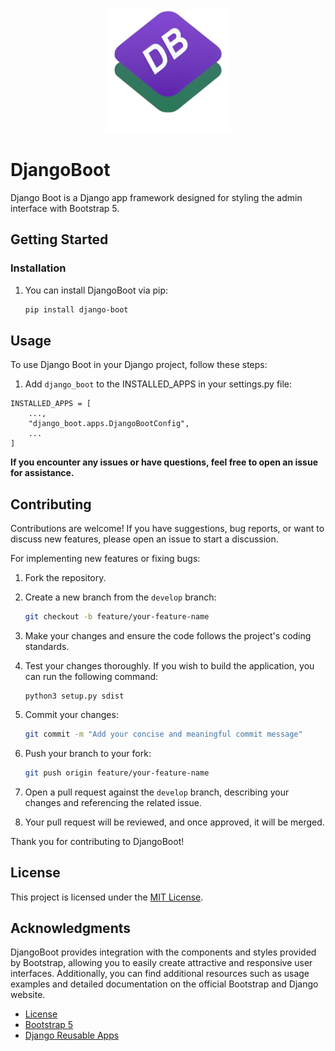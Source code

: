 <p align="center">
  <img src="django_boot/static/img/logo.png" alt="Logo" width="200px">
</p>

DjangoBoot
=========================

Django Boot is a Django app framework designed for styling the admin interface with Bootstrap 5.

## Getting Started

### Installation

1. You can install DjangoBoot via pip:

    ```bash
    pip install django-boot
    ```
    
## Usage

To use Django Boot in your Django project, follow these steps:

1. Add `django_boot` to the INSTALLED_APPS in your settings.py file:

```python3
INSTALLED_APPS = [
    ...,
    "django_boot.apps.DjangoBootConfig",
    ...
]
```

**If you encounter any issues or have questions, feel free to open an issue for assistance.**


## Contributing
Contributions are welcome! If you have suggestions, bug reports, or want to discuss new features, please open an issue to start a discussion.

For implementing new features or fixing bugs:

1. Fork the repository.

2. Create a new branch from the `develop` branch:

    ```bash
    git checkout -b feature/your-feature-name
    ```

3. Make your changes and ensure the code follows the project's coding standards.

4. Test your changes thoroughly. If you wish to build the application, you can run the following command:

    ```python3
    python3 setup.py sdist
    ```

5. Commit your changes:

    ```bash
    git commit -m "Add your concise and meaningful commit message"
    ```

6. Push your branch to your fork:

    ```bash
    git push origin feature/your-feature-name
    ```

7. Open a pull request against the `develop` branch, describing your changes and referencing the related issue.

8. Your pull request will be reviewed, and once approved, it will be merged.

Thank you for contributing to DjangoBoot!

## License

This project is licensed under the [MIT License](LICENSE).

## Acknowledgments
DjangoBoot provides integration with the components and styles provided by Bootstrap, allowing you to easily create attractive and responsive user interfaces. Additionally, you can find additional resources such as usage examples and detailed documentation on the official Bootstrap and Django website.
- [License](https://github.com/roderiano/django-boot/blob/main/LICENSE)
- [Bootstrap 5](https://getbootstrap.com/docs/5.0/getting-started/introduction/)
- [Django Reusable Apps](https://docs.djangoproject.com/en/5.0/intro/reusable-apps/)
